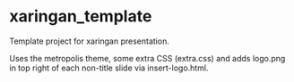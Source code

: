 # xaringan_template
Template project for xaringan presentation. 

Uses the metropolis theme, some extra CSS (extra.css) and adds logo.png in top right of each non-title slide via insert-logo.html.
